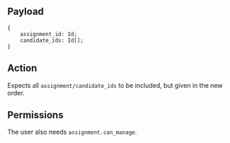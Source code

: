 ## Payload
```
{
    assignment_id: Id;
    candidate_ids: Id[];
}
```

## Action
Expects all `assignment/candidate_ids` to be included, but given in the new order.

## Permissions
The  user also needs `assignment.can_manage`.
